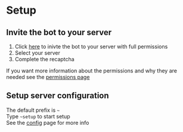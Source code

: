 # Setup

## Invite the bot to your server
1. Click [here](https://discord.com/api/oauth2/authorize?client_id=735395698278924359&permissions=388176&scope=bot) to inivte the bot to your server with full permissions
2. Select your server
3. Complete the recaptcha

If you want more information about the permissions and why they are needed see the [permissions page](/permissions.md)

## Setup server configuration
The default prefix is `~`  
Type `~setup` to start setup  
See the [config](/config.md) page for more info



